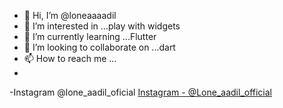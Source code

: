 - 👋 Hi, I’m @loneaaaadil
- 👀 I’m interested in ...play with widgets
- 🌱 I’m currently learning ...Flutter
- 💞️ I’m looking to collaborate on ...dart
- 📫 How to reach me ...
- 
-Instagram @lone_aadil_oficial
[Instagram - @Lone_aadil_official](https://www.instagram.com/lone_aadil_oficial/)

<!---
loneaaaadil/loneaaaadil is a ✨ special ✨ repository because its `README.md` (this file) appears on your GitHub profile.
You can click the Preview link to take a look at your changes.
--->

